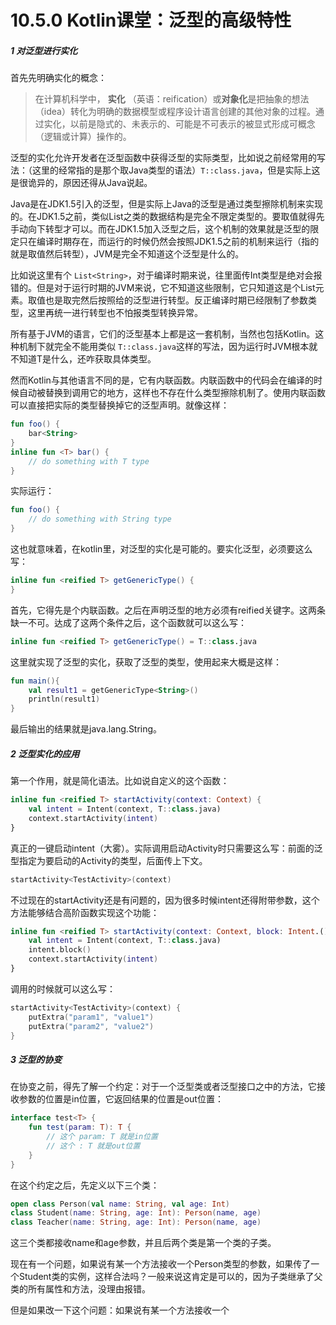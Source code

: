 # 10.5.0 Kotlin课堂：泛型的高级特性

##### 1 对泛型进行实化

首先先明确实化的概念：

> 在计算机科学中， **实化** （英语：reification）或**对象化**是把抽象的想法（idea）转化为明确的数据模型或程序设计语言创建的其他对象的过程。通过实化，以前是隐式的、未表示的、可能是不可表示的被显式形成可概念（逻辑或计算）操作的。

泛型的实化允许开发者在泛型函数中获得泛型的实际类型，比如说之前经常用的写法：（这里的经常指的是那个取Java类型的语法）`T::class.java`，但是实际上这是很诡异的，原因还得从Java说起。

Java是在JDK1.5引入的泛型，但是实际上Java的泛型是通过类型擦除机制来实现的。在JDK1.5之前，类似List之类的数据结构是完全不限定类型的。要取值就得先手动向下转型才可以。而在JDK1.5加入泛型之后，这个机制的效果就是泛型的限定只在编译时期存在，而运行的时候仍然会按照JDK1.5之前的机制来运行（指的就是取值然后转型），JVM是完全不知道这个泛型是什么的。

比如说这里有个 `List<String>`，对于编译时期来说，往里面传Int类型是绝对会报错的。但是对于运行时期的JVM来说，它不知道这些限制，它只知道这是个List元素。取值也是取完然后按照给的泛型进行转型。反正编译时期已经限制了参数类型，这里再统一进行转型也不怕报类型转换异常。

所有基于JVM的语言，它们的泛型基本上都是这一套机制，当然也包括Kotlin。这种机制下就完全不能用类似 `T::class.java`这样的写法，因为运行时JVM根本就不知道T是什么，还咋获取具体类型。

然而Kotlin与其他语言不同的是，它有内联函数。内联函数中的代码会在编译的时候自动被替换到调用它的地方，这样也不存在什么类型擦除机制了。使用内联函数可以直接把实际的类型替换掉它的泛型声明。就像这样：

```kotlin
fun foo() {
	bar<String>
}
inline fun <T> bar() {
	// do something with T type
}
```

实际运行：

```kotlin
fun foo() {
	// do something with String type
}
```

这也就意味着，在kotlin里，对泛型的实化是可能的。要实化泛型，必须要这么写：

```kotlin
inline fun <reified T> getGenericType() {
}
```

首先，它得先是个内联函数。之后在声明泛型的地方必须有reified关键字。这两条缺一不可。达成了这两个条件之后，这个函数就可以这么写：

```kotlin
inline fun <reified T> getGenericType() = T::class.java
```

这里就实现了泛型的实化，获取了泛型的类型，使用起来大概是这样：

```kotlin
fun main(){
    val result1 = getGenericType<String>()
    println(result1)
}
```

最后输出的结果就是java.lang.String。

##### 2 泛型实化的应用

第一个作用，就是简化语法。比如说自定义的这个函数：

```kotlin
inline fun <reified T> startActivity(context: Context) {
    val intent = Intent(context, T::class.java)
    context.startActivity(intent)
}
```

真正的一键启动intent（大雾）。实际调用启动Activity时只需要这么写：前面的泛型指定为要启动的Activity的类型，后面传上下文。

```kotlin
startActivity<TestActivity>(context)
```

不过现在的startActivity还是有问题的，因为很多时候intent还得附带参数，这个方法能够结合高阶函数实现这个功能：

```kotlin
inline fun <reified T> startActivity(context: Context, block: Intent.() -> Unit) {
    val intent = Intent(context, T::class.java)
    intent.block()
    context.startActivity(intent)
}
```

调用的时候就可以这么写：

```kotlin
startActivity<TestActivity>(context) {
	putExtra("param1", "value1")
	putExtra("param2", "value2")
}
```

##### 3 泛型的协变

在协变之前，得先了解一个约定：对于一个泛型类或者泛型接口之中的方法，它接收参数的位置是in位置，它返回结果的位置是out位置：

```kotlin
interface test<T> {
	fun test(param: T): T {
		// 这个 param: T 就是in位置
		// 这个 : T 就是out位置
	}
}
```

在这个约定之后，先定义以下三个类：

```kotlin
open class Person(val name: String, val age: Int)
class Student(name: String, age: Int): Person(name, age)
class Teacher(name: String, age: Int): Person(name, age)
```

这三个类都接收name和age参数，并且后两个类是第一个类的子类。

现在有一个问题，如果说有某一个方法接收一个Person类型的参数，如果传了一个Student类的实例，这样合法吗？一般来说这肯定是可以的，因为子类继承了父类的所有属性和方法，没理由报错。

但是如果改一下这个问题：如果说有某一个方法接收一个
